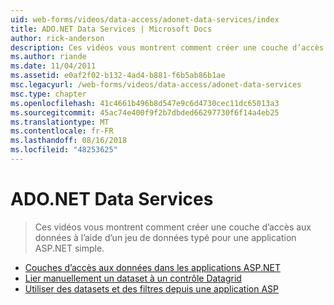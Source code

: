 ```yaml
---
uid: web-forms/videos/data-access/adonet-data-services/index
title: ADO.NET Data Services | Microsoft Docs
author: rick-anderson
description: Ces vidéos vous montrent comment créer une couche d’accès aux données à l’aide d’un jeu de données typé pour une application ASP.NET simple.
ms.author: riande
ms.date: 11/04/2011
ms.assetid: e0af2f02-b132-4ad4-b881-f6b5ab86b1ae
msc.legacyurl: /web-forms/videos/data-access/adonet-data-services
msc.type: chapter
ms.openlocfilehash: 41c4661b496b8d547e9c6d4730cec11dc65013a3
ms.sourcegitcommit: 45ac74e400f9f2b7dbded66297730f6f14a4eb25
ms.translationtype: MT
ms.contentlocale: fr-FR
ms.lasthandoff: 08/16/2018
ms.locfileid: "48253625"
---
```

<a name="adonet-data-services"></a>ADO.NET Data Services
====================
> Ces vidéos vous montrent comment créer une couche d’accès aux données à l’aide d’un jeu de données typé pour une application ASP.NET simple.


- [Couches d’accès aux données dans les applications ASP.NET](data-access-layers-in-aspnet-applications.md)
- [Lier manuellement un dataset à un contrôle Datagrid](how-to-manually-bind-a-dataset-to-a-datagrid.md)
- [Utiliser des datasets et des filtres depuis une application ASP](how-to-work-with-datasets-and-filters-from-an-asp-application.md)
